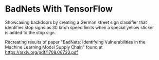 # BadNets With TensorFlow
Showcasing backdoors by creating a German street sign classifier that identifies stop signs as 30 km/h speed limits when a special yellow sticker is added to the stop sign.

Recreating results of paper "BadNets: Identifying Vulnerabilities in the Machine Learning Model Supply Chain" found at https://arxiv.org/pdf/1708.06733.pdf
